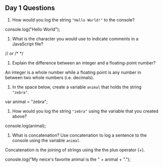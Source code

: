 ## Day 1 Questions

1. How would you log the string `"Hello World!"` to the console?

console.log("Hello World");

1. What is the character you would use to indicate comments in a JavaScript file?

// or /* */

1. Explain the difference between an integer and a floating-point number?

An integer is a whole number while a floating point is any number in between two whole numbers (i.e. decimals).

1. In the space below, create a variable `animal` that holds the string `"zebra"`.

var animal = "zebra";

1. How would you log the string `"zebra"` using the variable that you created above?

console.log(animal);

1. What is concatenation? Use concatenation to log a sentence to the console using the variable `animal`.

Concatenation is the joining of strings using the the plus operator (+).

conosle.log("My neice's favorite animal is the " + animal + ".");

